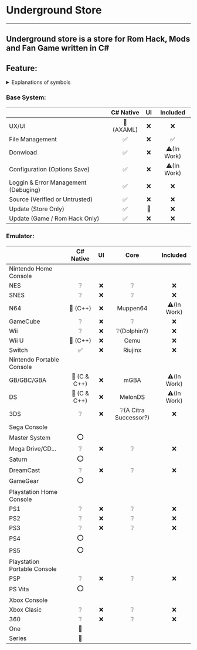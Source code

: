 # Underground Store
----
Underground store is a store for Rom Hack, Mods and Fan Game written in C# 
----
## Feature:

<details>

<summary>Explanations of symbols</summary>

|Symbols|Explanations|
|:---|:---:|
|✅|Included|
|⚠️|Not complete|
|❌|Planed|
|❔|Planed but No research|
|⭕️|Not Planed|
|🚫|Will **Newer** Included|

</details>

### Base System:
||C# Native|UI|Included|
|:---|:---:|:---:|:---:|
|UX/UI|🚫 (AXAML)|❌|❌|
|File Management|✅|❌|✅|
|Donwload|✅|❌|⚠️(In Work)|
|Configuration (Options Save)|✅|❌|⚠️(In Work)|
|Loggin & Error Management (Debuging)|✅|❌|❌|
|Source (Verified or Untrusted)|✅|❌|❌|
|Update (Store Only)|✅|🚫|❌|
|Update (Game / Rom Hack Only)|✅|❌|❌|

### Emulator:
||C# Native|UI|Core|Included|
|:---|:---:|:---:|:---:|:---:|
|Nintendo Home Console|
|NES|❔|❌|❔|❌|
|SNES|❔|❌|❔|❌|
|N64|🚫 (C++)|❌|Muppen64|⚠️(In Work)|
|GameCube|❔|❌|❔|❌|
|Wii|❔|❌|❔(Dolphin?)|❌|
|Wii U|🚫 (C++)|❌|Cemu|❌|
|Switch|✅|❌|Riujinx|❌|
|Nintendo Portable Console|
|GB/GBC/GBA|🚫 (C & C++)|❌|mGBA|⚠️(In Work)|
|DS|🚫 (C & C++)|❌|MelonDS|⚠️(In Work)|
|3DS|❔|❌|❔(A Citra Successor?)|❌|
|Sega Console|
|Master System|⭕️|
|Mega Drive/CD...|❔|❌|❔|❌|
|Saturn|⭕️|
|DreamCast|❔|❌|❔|❌|
|GameGear|⭕️|
|Playstation Home Console|
|PS1|❔|❌|❔|❌|
|PS2|❔|❌|❔|❌|
|PS3|❔|❌|❔|❌|
|PS4|⭕️|
|PS5|⭕️|
|Playstation Portable Console|
|PSP|❔|❌|❔|❌|
|PS Vita|⭕️|
|Xbox Console|
|Xbox Clasic|❔|❌|❔|❌|
|360|❔|❌|❔|❌|
|One|🚫|
|Series|🚫|

